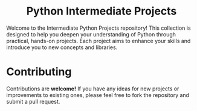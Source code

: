 <h1 align="center">Python Intermediate Projects</h1>

Welcome to the Intermediate Python Projects repository! This collection is designed to help you deepen your understanding of Python through practical, hands-on projects. Each project aims to enhance your skills and introduce you to new concepts and libraries.

# Contributing
Contributions are **welcome!** If you have any ideas for new projects or improvements to existing ones, please feel free to fork the repository and submit a pull request.
